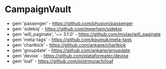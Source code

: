 # CampaignVault

- gem 'passenger' - https://github.com/phusion/passenger
- gem 'sidekiq' - https://github.com/mperham/sidekiq
- gem 'will_paginate', '~> 3.1.0' - https://github.com/mislav/will_paginate
- gem 'meta-tags' - https://github.com/kpumuk/meta-tags
- gem 'chartkick' - https://github.com/ankane/chartkick
- gem 'groupdate' - https://github.com/ankane/groupdate
- gem 'devise' - https://github.com/plataformatec/devise
- gem 'loaf' - https://github.com/piotrmurach/loaf
